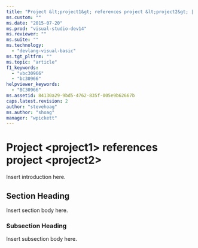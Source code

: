 ```yaml
---
title: "Project &lt;project1&gt; references project &lt;project2&gt; | Microsoft Docs"
ms.custom: ""
ms.date: "2015-07-20"
ms.prod: "visual-studio-dev14"
ms.reviewer: ""
ms.suite: ""
ms.technology: 
  - "devlang-visual-basic"
ms.tgt_pltfrm: ""
ms.topic: "article"
f1_keywords: 
  - "vbc30966"
  - "bc30966"
helpviewer_keywords: 
  - "BC30966"
ms.assetid: 84130a29-9bd5-4762-835f-005e9b62667b
caps.latest.revision: 2
author: "stevehoag"
ms.author: "shoag"
manager: "wpickett"
---
```

# Project &lt;project1&gt; references project &lt;project2&gt;
Insert introduction here.  
  
## Section Heading  
 Insert section body here.  
  
### Subsection Heading  
 Insert subsection body here.